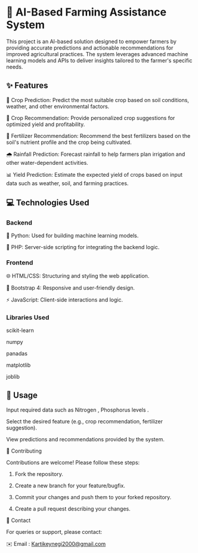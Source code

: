 <h1> 🌾 AI-Based Farming Assistance System
</h1>
This project is an AI-based solution designed to empower farmers by providing accurate predictions and actionable recommendations for improved agricultural practices. The system leverages advanced machine learning models and APIs to deliver insights tailored to the farmer's specific needs.

<h2>
✨ Features
</h2>

🌱 Crop Prediction: Predict the most suitable crop based on soil conditions, weather, and other environmental factors.

🌾 Crop Recommendation: Provide personalized crop suggestions for optimized yield and profitability.

🧪 Fertilizer Recommendation: Recommend the best fertilizers based on the soil's nutrient profile and the crop being cultivated.

🌧️ Rainfall Prediction: Forecast rainfall to help farmers plan irrigation and other water-dependent activities.

📊 Yield Prediction: Estimate the expected yield of crops based on input data such as weather, soil, and farming practices.

<h2>

💻 Technologies Used

</h2>

<h3>
Backend
</h3>

🐍 Python: Used for building machine learning models.

🐘 PHP: Server-side scripting for integrating the backend logic.

<h3>
Frontend
</h3>

🌐 HTML/CSS: Structuring and styling the web application.

🎨 Bootstrap 4: Responsive and user-friendly design.

⚡ JavaScript: Client-side interactions and logic.

<h3>
Libraries Used
</h3>

scikit-learn

numpy

panadas

matplotlib

joblib

<h2>
🚀 Usage
</h2>
Input required data such as Nitrogen , Phosphorus levels .

Select the desired feature (e.g., crop recommendation, fertilizer suggestion).

View predictions and recommendations provided by the system.

🤝 Contributing

Contributions are welcome! Please follow these steps:

1. Fork the repository.

2. Create a new branch for your feature/bugfix.

3. Commit your changes and push them to your forked repository.

4. Create a pull request describing your changes.

📧 Contact

For queries or support, please contact:

✉️ Email : Kartikeynegi2000@gmail.com
